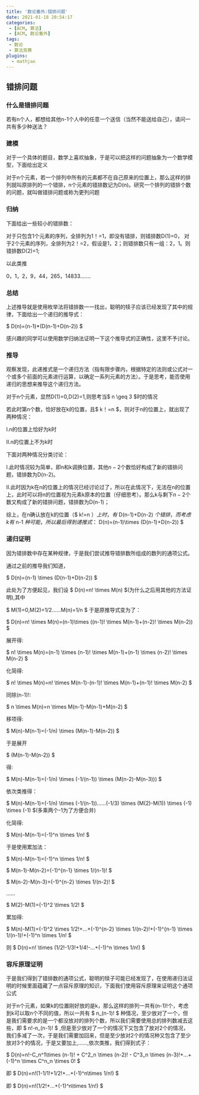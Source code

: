 ```yaml
---
title: '数论番外:错排问题'
date: 2021-01-18 20:54:17
categories:
 - [ACM, 算法]
 - [ACM, 数论番外]
tags:
 - 数论
 - 算法竞赛
plugins:
  - mathjax
---
```


## 错排问题

### 什么是错排问题

若有n个人，都想给其他n-1个人中的任意一个送信（当然不能送给自己），请问一共有多少种送法？

### 建模

对于一个具体的题目，数学上喜欢抽象，于是可以把这样的问题抽象为一个数学模型，下面给出定义

对于n个元素，若一个排列中所有的元素都不在自己原来的位置上，那么这样的排列就叫原排列的一个错排，n个元素的错排数记为D(n)。研究一个排列的错排个数的问题，就叫做错排问题或称为更列问题

### 归纳

下面给出一些较小的错排数：

对于只包含1个元素的序列，全排列为1！=1，即没有错排，则错排数D(1)=0，
对于2个元素的序列，全排列为2！=2，假设是1，2；则错排数只有一组：2，1。则错排数D(2)=1;

以此类推

0，1，2，9，44，265，14833…….

### 总结
上述推导就是使用枚举法将错排数一一找出，聪明的犊子应该已经发现了其中的规律，下面给出一个递归的推导式：

$ D(n)=(n-1)*(D(n-1)+D(n-2)) $

感兴趣的同学可以使用数学归纳法证明一下这个推导式的正确性，这里不予讨论。

### 推导

观察发现，此递推式是一个递归方法（指有限步骤内，根据特定的法则或公式对一个或多个前面的元素进行运算，以确定一系列元素的方法）。于是思考，能否使用递归的思想来推导这个递归方法。

对于n个元素，显然D(1)=0,D(2)=1,则思考当$ n \geq 3 $时的情况

若此时第n个数，恰好放在k的位置，且$ k！=n $，则对于n的位置上，就出现了两种情况：

Ⅰ.n的位置上恰好为k时

Ⅱ.n的位置上不为k时

下面对两种情况分类讨论：

Ⅰ.此时情况较为简单，即n和k调换位置，其他$n-2$个数恰好构成了新的错排问题，错排数为D(n-2)。

Ⅱ.此时因为k在n的位置上的情况已经讨论过了，所以在此情况下，无法在n的位置上，此时可以将n的位置视为元素k原本的位置（仔细思考）。那么k与剩下$n-2$个数又构成了新的错排问题，错排数为D(n-1)；

综上，在n确认放在k的位置（$ k!=n $）上时，有$ D(n-1)+D(n-2) $个错排，而考虑k有$ n-1 $种可能，所以最后得到递推式：$ D(n)=(n-1)\times (D(n-1)+D(n-2)) $

### 递归证明

因为错排数中存在某种规律，于是我们尝试推导错排数所组成的数列的通项公式。

通过之前的推导我们知道，

$ D(n)=(n-1) \times (D(n-1)+D(n-2)) $



此处为了方便起见，我们设 $ D(n)=n! \times M(n) $(为什么之后用其他的方法证明),其中 

$ M(1)=0,M(2)=1/2……M(n)=1/n $
于是原推导式变为了：



$ D(n)=n! \times M(n)=(n-1)\times ((n-1)! \times M(n-1)+(n-2)! \times M(n-2)) $



展开得: 



$ n! \times M(n)=(n-1) \times (n-1)! \times M(n-1)+(n-1) \times (n-2)! \times M(n-2) $

化简得: 

$ n! \times M(n)=n! \times M(n-1)-(n-1)! \times M(n-1)+(n-1)! \times M(n-2) $



同除(n-1)!: 

$ n \times M(n)=n \times M(n-1)-M(n-1)+M(n-2) $



移项得: 

$ M(n)-M(n-1)=(-1/n) \times (M(n-1)-M(n-2)) $



于是展开 



$ (M(n-1)-M(n-2)) $



得:



$ M(n)-M(n-1)=(-1/n) \times (-1/(n-1)) \times (M(n-2)-M(n-3))) $



依次类推得：



$ M(n)-M(n-1)=(-1/n) \times (-1/(n-1))……(-1/3) \times (M(2)-M(1)) \times (-1) \times (-1) $(多乘两个-1为了方便合并)



化简得: 



$ M(n)-M(n-1)=(-1)^n \times 1/n! $

于是使用累加法：

$ M(n)-M(n-1)=(-1)^n \times 1/n! $

$ M(n-1)-M(n-2)=(-1)^{n-1} \times 1/(n-1)! $

$ M(n-2)-M(n-3)=(-1)^{n-2} \times 1/(n-2)! $

……

$ M(2)-M(1)=(-1)^2 \times 1/2! $

累加得: 

$ M(n)-M(1)=(-1)^2 \times 1/2!+…+(-1)^{n-2} \times 1/(n-2)!+(-1)^{n-1} \times 1/(n-1)!+(-1)^n \times 1/n! $

则 $ D(n)=n! \times (1/2!-1/3!+1/4!-…+(-1)^n \times 1/n!) $

### 容斥原理证明

于是我们得到了错排数的通项公式，聪明的犊子可能已经发现了，在使用递归法证明的时候里面蕴藏了一点容斥原理的知识，下面我们使用容斥原理来证明这个通项公式

对于n个元素，如果k的位置刚好放的是k，那么这样的排列一共有(n-1)!个，考虑到k可以取n个不同的值，所以一共有 $ n_(n-1)! $ 种情况，至少放对了一个，但是我们需要求的是一个都没放对的排列个数，所以我们需要使用总的排列数减去这些，即 $ n!-n_(n-1)! $ ,但是至少放对了一个的情况下又包含了放对2个的情况，我们多减了一次，于是我们需要加回来，但是至少放对2个的情况种又包含了至少放对3个的情况，于是又要加上,……,依次类推，我们得到式子：

$ D(n)=n!-C_n^1\times (n-1)! + C^2_n \times (n-2)! - C^3_n \times (n-3)!+…+(-1)^n \times C^n_n \times 0! $

即 $ D(n)=n!(1-1/1!+1/2!+…+(-1)^n\times 1/n!) $

即 $ D(n)=n!(1/2!+…+(-1)^n\times 1/n!) $